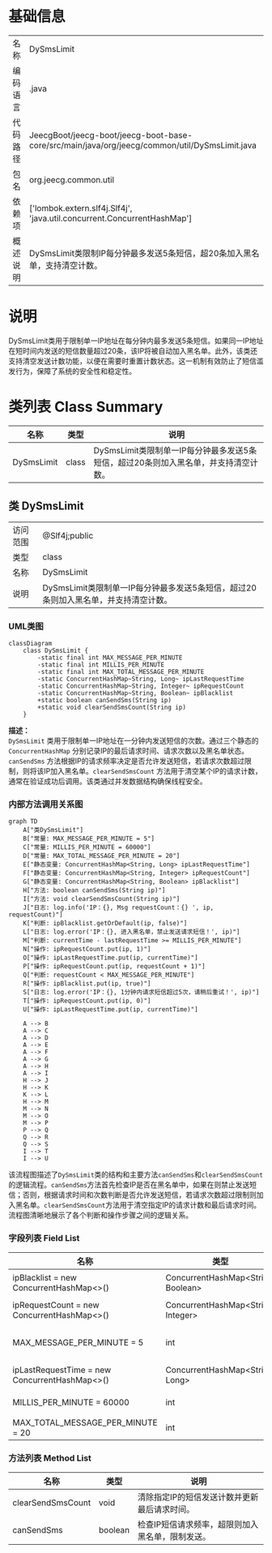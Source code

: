 # 基础信息

|      |      |
|------|------|
| 名称 | DySmsLimit |
| 编码语言 | .java |
| 代码路径 | JeecgBoot/jeecg-boot/jeecg-boot-base-core/src/main/java/org/jeecg/common/util/DySmsLimit.java |
| 包名 | org.jeecg.common.util |
| 依赖项 | ['lombok.extern.slf4j.Slf4j', 'java.util.concurrent.ConcurrentHashMap'] |
| 概述说明 | DySmsLimit类限制IP每分钟最多发送5条短信，超20条加入黑名单，支持清空计数。 |

# 说明

DySmsLimit类用于限制单一IP地址在每分钟内最多发送5条短信。如果同一IP地址在短时间内发送的短信数量超过20条，该IP将被自动加入黑名单。此外，该类还支持清空发送计数功能，以便在需要时重置计数状态。这一机制有效防止了短信滥发行为，保障了系统的安全性和稳定性。

# 类列表 Class Summary

| 名称   | 类型  | 说明 |
|-------|------|-------------|
| DySmsLimit | class | DySmsLimit类限制单一IP每分钟最多发送5条短信，超过20条则加入黑名单，并支持清空计数。 |



## 类 DySmsLimit

|      |      |
|------|------|
| 访问范围 | @Slf4j;public |
| 类型 | class |
| 名称 | DySmsLimit |
| 说明 | DySmsLimit类限制单一IP每分钟最多发送5条短信，超过20条则加入黑名单，并支持清空计数。 |


### UML类图

```mermaid
classDiagram
    class DySmsLimit {
        -static final int MAX_MESSAGE_PER_MINUTE
        -static final int MILLIS_PER_MINUTE
        -static final int MAX_TOTAL_MESSAGE_PER_MINUTE
        -static ConcurrentHashMap~String, Long~ ipLastRequestTime
        -static ConcurrentHashMap~String, Integer~ ipRequestCount
        -static ConcurrentHashMap~String, Boolean~ ipBlacklist
        +static boolean canSendSms(String ip)
        +static void clearSendSmsCount(String ip)
    }
```

**描述：**  
`DySmsLimit` 类用于限制单一IP地址在一分钟内发送短信的次数。通过三个静态的 `ConcurrentHashMap` 分别记录IP的最后请求时间、请求次数以及黑名单状态。`canSendSms` 方法根据IP的请求频率决定是否允许发送短信，若请求次数超过限制，则将该IP加入黑名单。`clearSendSmsCount` 方法用于清空某个IP的请求计数，通常在验证成功后调用。该类通过并发数据结构确保线程安全。


### 内部方法调用关系图

```mermaid
graph TD
    A["类DySmsLimit"]
    B["常量: MAX_MESSAGE_PER_MINUTE = 5"]
    C["常量: MILLIS_PER_MINUTE = 60000"]
    D["常量: MAX_TOTAL_MESSAGE_PER_MINUTE = 20"]
    E["静态变量: ConcurrentHashMap<String, Long> ipLastRequestTime"]
    F["静态变量: ConcurrentHashMap<String, Integer> ipRequestCount"]
    G["静态变量: ConcurrentHashMap<String, Boolean> ipBlacklist"]
    H["方法: boolean canSendSms(String ip)"]
    I["方法: void clearSendSmsCount(String ip)"]
    J["日志: log.info('IP：{}, Msg requestCount：{} ', ip, requestCount)"]
    K["判断: ipBlacklist.getOrDefault(ip, false)"]
    L["日志: log.error('IP：{}, 进入黑名单，禁止发送请求短信！', ip)"]
    M["判断: currentTime - lastRequestTime >= MILLIS_PER_MINUTE"]
    N["操作: ipRequestCount.put(ip, 1)"]
    O["操作: ipLastRequestTime.put(ip, currentTime)"]
    P["操作: ipRequestCount.put(ip, requestCount + 1)"]
    Q["判断: requestCount < MAX_MESSAGE_PER_MINUTE"]
    R["操作: ipBlacklist.put(ip, true)"]
    S["日志: log.error('IP：{}, 1分钟内请求短信超过5次，请稍后重试！', ip)"]
    T["操作: ipRequestCount.put(ip, 0)"]
    U["操作: ipLastRequestTime.put(ip, currentTime)"]

    A --> B
    A --> C
    A --> D
    A --> E
    A --> F
    A --> G
    A --> H
    A --> I
    H --> J
    H --> K
    K --> L
    H --> M
    M --> N
    M --> O
    M --> P
    P --> Q
    Q --> R
    Q --> S
    I --> T
    I --> U
```

该流程图描述了`DySmsLimit`类的结构和主要方法`canSendSms`和`clearSendSmsCount`的逻辑流程。`canSendSms`方法首先检查IP是否在黑名单中，如果在则禁止发送短信；否则，根据请求时间和次数判断是否允许发送短信，若请求次数超过限制则加入黑名单。`clearSendSmsCount`方法用于清空指定IP的请求计数和最后请求时间。流程图清晰地展示了各个判断和操作步骤之间的逻辑关系。

### 字段列表 Field List

| 名称  | 类型  | 说明 |
|-------|-------|------|
| ipBlacklist = new ConcurrentHashMap<>() | ConcurrentHashMap<String, Boolean> | 私有静态并发哈希表存储IP黑名单。 |
| ipRequestCount = new ConcurrentHashMap<>() | ConcurrentHashMap<String, Integer> | 使用ConcurrentHashMap记录IP请求次数，确保线程安全。 |
| MAX_MESSAGE_PER_MINUTE = 5 | int | 静态常量MAX_MESSAGE_PER_MINUTE限制每分钟最多发送5条消息。 |
| ipLastRequestTime = new ConcurrentHashMap<>() | ConcurrentHashMap<String, Long> | 使用ConcurrentHashMap存储IP地址与最后请求时间的映射。 |
| MILLIS_PER_MINUTE = 60000 | int | 定义常量MILLIS_PER_MINUTE为每分钟的毫秒数60000。 |
| MAX_TOTAL_MESSAGE_PER_MINUTE = 20 | int | 每分钟最大消息数限制为20。 |

### 方法列表 Method List

| 名称  | 类型  | 说明 |
|-------|-------|------|
| clearSendSmsCount | void | 清除指定IP的短信发送计数并更新最后请求时间。 |
| canSendSms | boolean | 检查IP短信请求频率，超限则加入黑名单，限制发送。 |




